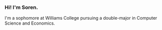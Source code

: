### Hi! I'm Soren.

I'm a sophomore at Williams College pursuing a double-major in Computer Science and Economics. 
